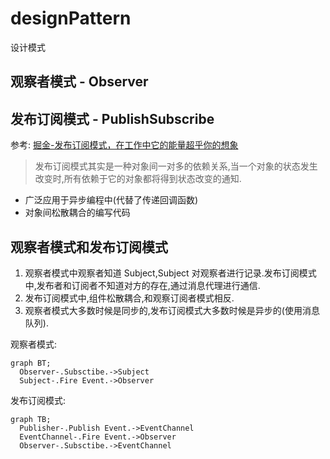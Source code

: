 # designPattern

设计模式

## 观察者模式 - Observer

## 发布订阅模式 - PublishSubscribe

参考: [掘金-发布订阅模式，在工作中它的能量超乎你的想象](https://juejin.im/post/5b125ad3e51d450688133f22)

> 发布订阅模式其实是一种对象间一对多的依赖关系,当一个对象的状态发生改变时,所有依赖于它的对象都将得到状态改变的通知.

- 广泛应用于异步编程中(代替了传递回调函数)
- 对象间松散耦合的编写代码

## 观察者模式和发布订阅模式

1. 观察者模式中观察者知道 Subject,Subject 对观察者进行记录.发布订阅模式中,发布者和订阅者不知道对方的存在,通过消息代理进行通信.
2. 发布订阅模式中,组件松散耦合,和观察订阅者模式相反.
3. 观察者模式大多数时候是同步的,发布订阅模式大多数时候是异步的(使用消息队列).

观察者模式:

```mermaid
graph BT;
  Observer-.Subsctibe.->Subject
  Subject-.Fire Event.->Observer
```

发布订阅模式:

```mermaid
graph TB;
  Publisher-.Publish Event.->EventChannel
  EventChannel-.Fire Event.->Observer
  Observer-.Subsctibe.->EventChannel
```
